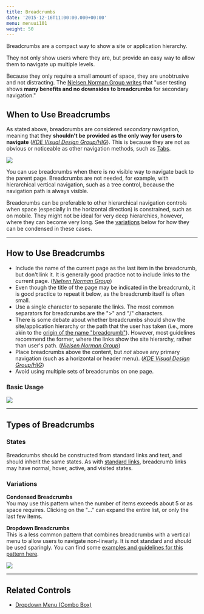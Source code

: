 ```yaml
---
title: Breadcrumbs
date: '2015-12-16T11:00:00.000+00:00'
menu: menuui101
weight: 50
---
```


Breadcrumbs are a compact way to show a site or application hierarchy.<!--more-->  

They not only show users where they are, but provide an easy way to allow them to navigate up multiple levels.

Because they only require a small amount of space, they are unobtrusive and not distracting. The [Nielsen Norman Group writes](https://www.nngroup.com/articles/breadcrumb-navigation-useful/) that "user testing shows **many benefits and no downsides to breadcrumbs** for secondary navigation."


## When to Use Breadcrumbs

As stated above, breadcrumbs are considered *secondary* navigation, meaning that they **shouldn't be provided as the only way for users to navigate** ([*KDE Visual Design Group/HIG*](https://community.kde.org/KDE_Visual_Design_Group/HIG/Breadcrumbs)). This is because they are not as obvious or noticeable as other navigation methods, such as [Tabs](../tabs/).

![](//media.balsamiq.com/img/support/tutorials/ui101/dbc-breadcrumbs.png)

You can use breadcrumbs when there is no visible way to navigate back to the parent page. Breadcrumbs are not needed, for example, with hierarchical vertical navigation, such as a tree control, because the navigation path is always visible.

Breadcrumbs can be preferable to other hierarchical navigation controls when space (especially in the horizontal direction) is constrained, such as on mobile. They might not be ideal for very deep hierarchies, however, where they can become very long. See the [variations](#variations) below for how they can be condensed in these cases.


---

## How to Use Breadcrumbs

* Include the name of the current page as the last item in the breadcrumb, but don't link it. It is generally good practice not to include links to the current page. ([*Nielsen Norman Group*](https://www.nngroup.com/articles/breadcrumb-navigation-useful/))
* Even though the title of the page may be indicated in the breadcrumb, it is good practice to repeat it below, as the breadcrumb itself is often small.
* Use a single character to separate the links. The most common separators for breadcrumbs are the ">" and "/" characters.
* There is some debate about whether breadcrumbs should show the site/application hierarchy or the path that the user has taken (i.e., more akin to the [origin of the name "breadcrumb"](https://en.wikipedia.org/wiki/Hansel_and_Gretel)). However, most guidelines recommend the former, where the links show the site hierarchy, rather than user's path. ([*Nielsen Norman Group*](https://www.nngroup.com/articles/breadcrumb-navigation-useful/))
* Place breadcrumbs above the content, but *not* above any primary navigation (such as a horizontal or header menu). ([*KDE Visual Design Group/HIG*](https://community.kde.org/KDE_Visual_Design_Group/HIG/Breadcrumbs))
* Avoid using multiple sets of breadcrumbs on one page.


### Basic Usage

![](//media.balsamiq.com/img/support/tutorials/ui101/breadcrumbs.png)

---

## Types of Breadcrumbs

### States

Breadcrumbs should be constructed from standard links and text, and should inherit the same states. As with [standard links](https://www.w3schools.com/html/html_links.asp), breadcrumb links may have normal, hover, active, and visited states.

### Variations

**Condensed Breadcrumbs**    
You may use this pattern when the number of items exceeds about 5 or as space requires. Clicking on the "..." can expand the entire list, or only the last few items. 

**Dropdown Breadcrumbs**   
This is a less common pattern that combines breadcrumbs with a vertical menu to allow users to navigate non-linearly. It is not standard and should be used sparingly. You can find some [examples and guidelines for this pattern here](http://blog.andybeaumont.com/post/6534021484/scotch-egg-navigation).

![](//media.balsamiq.com/img/support/tutorials/ui101/breadcrumbs-variations.png)

---

## Related Controls 

* [Dropdown Menu (Combo Box)](../dropdown/)
